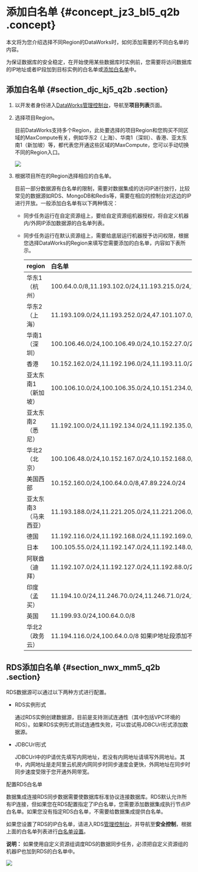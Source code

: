# 添加白名单 {#concept_jz3_bl5_q2b .concept}

本文将为您介绍选择不同Region的DataWorks时，如何添加需要的不同白名单的内容。

为保证数据库的安全稳定，在开始使用某些数据库时实例前，您需要将访问数据库的IP地址或者IP段加到目标实例的白名单或[添加白名单](intl.zh-CN/使用指南/数据集成/常见配置/添加白名单.md#)中。

## 添加白名单 {#section_djc_kj5_q2b .section}

1.  以开发者身份进入[DataWorks管理控制台](https://workbench.data.aliyun.com/console)，导航至**项目列表**页面。
2.  选择项目Region。

    目前DataWorks支持多个Region，此处要选择的项目Region和您购买不同区域的MaxCompute有关，例如华东2（上海）、华南1（深圳）、香港、亚太东南1（新加坡）等，都代表您开通这些区域的MaxCompute，您可以手动切换不同的Region入口。

    ![](http://static-aliyun-doc.oss-cn-hangzhou.aliyuncs.com/assets/img/16265/15438317458537_zh-CN.jpg)

3.  根据项目所在的Region选择相应的白名单。

    目前一部分数据源有白名单的限制，需要对数据集成的访问IP进行放行，比较常见的数据源如RDS、MongoDB和Redis等，需要在相应的控制台对这边的IP进行开放。一般添加白名单有以下两种情况：

    -   同步任务运行在自定资源组上，要给自定资源组机器授权，将自定义机器内/外网IP添加数据源的白名单列表。
    -   同步任务运行在默认资源组上，需要给底层运行机器授予访问权限，根据您选择DataWorks的Region来填写您需要添加的白名单，内容如下表所示。

        |region|白名单|
        |:-----|:--|
        |华东1（杭州）|100.64.0.0/8,11.193.102.0/24,11.193.215.0/24,11.194.110.0/24,11.194.73.0/24,118.31.157.0/24,47.97.53.0/24,11.196.23.0/24,47.99.12.0/24,47.99.13.0/24,114.55.197.0/24,11.197.246.0/24,11.197.247.0/24|
        |华东2（上海）|11.193.109.0/24,11.193.252.0/24,47.101.107.0/24,47.100.129.0/24,106.15.14.0/24,10.117.28.203,10.117.39.238,10.143.32.0/24,10.152.69.0/24,10.153.136.0/24,10.27.63.15,10.27.63.38,10.27.63.41,10.27.63.60,10.46.64.81,10.46.67.156,11.192.97.0/24,11.192.98.0/24,11.193.102.0/24,11.218.89.0/24,11.218.96.0/24,11.219.217.0/24,11.219.218.0/24,11.219.219.0/24,11.219.233.0/24,11.219.234.0/24,118.178.142.154,118.178.56.228,118.178.59.233,118.178.84.74,120.27.160.26,120.27.160.81,121.43.110.160,121.43.112.137,100.64.0.0/8|
        |华南1（深圳）|100.106.46.0/24,100.106.49.0/24,10.152.27.0/24,10.152.28.0/24,11.192.91.0/24,11.192.96.0/24,11.193.103.0/24,100.64.0.0/8,120.76.104.0/24,120.76.91.0/24,120.78.45.0/24|
        |香港|10.152.162.0/24,11.192.196.0/24,11.193.11.0/24,100.64.0.0/8,11.192.196.0/24,47.89.61.0/24,47.91.171.0/24|
        |亚太东南1（新加坡）|100.106.10.0/24,100.106.35.0/24,10.151.234.0/24,10.151.238.0/24,10.152.248.0/24,11.192.153.0/24,11.192.40.0/24,11.193.8.0/24,100.64.0.0/8,100.106.10.0/24,100.106.35.0/24,10.151.234.0/24,10.151.238.0/24,10.152.248.0/24,11.192.40.0/24,47.88.147.0/24,47.88.235.0/24,11.193.162.0/24,11.193.163.0/24,11.193.220.0/24,11.193.158.0/24,47.74.162.0/24,47.74.203.0/24,47.74.161.0/24|
        |亚太东南2（悉尼）|11.192.100.0/24,11.192.134.0/24,11.192.135.0/24,11.192.184.0/24,11.192.99.0/24,100.64.0.0/8,47.91.49.0/24,47.91.50.0/24|
        |华北2（北京）|100.106.48.0/24,10.152.167.0/24,10.152.168.0/24,11.193.50.0/24,11.193.75.0/24,11.193.82.0/24,11.193.99.0/24,100.64.0.0/8,47.93.110.0/24,47.94.185.0/24,47.95.63.0/24,11.197.231.0/24,11.195.172.0/24,47.94.49.0/24,182.92.144.0/24|
        |美国西部|10.152.160.0/24,100.64.0.0/8,47.89.224.0/24|
        |亚太东南3（马来西亚）|11.193.188.0/24,11.221.205.0/24,11.221.206.0/24,11.221.207.0/24,100.64.0.0/8,11.214.81.0/24,47.254.212.0/24|
        |德国|11.192.116.0/24,11.192.168.0/24,11.192.169.0/24,11.192.170.0/24,11.193.106.0/24,100.64.0.0/8,11.192.116.14,11.192.116.142,11.192.116.160,11.192.116.75,11.192.170.27,47.91.82.22,47.91.83.74,47.91.83.93,47.91.84.11,47.91.84.110,47.91.84.82|
        |日本|100.105.55.0/24,11.192.147.0/24,11.192.148.0/24,11.192.149.0/24,100.64.0.0/8,47.91.12.0/24,47.91.13.0/24,47.91.9.0/24,11.199.250.0/24,47.91.27.0/24|
        |阿联酋（迪拜）|11.192.107.0/24,11.192.127.0/24,11.192.88.0/24,11.193.246.0/24,47.91.116.0/24,100.64.0.0/8|
        |印度（孟买）|11.194.10.0/24,11.246.70.0/24,11.246.71.0/24,11.246.73.0/24,11.246.74.0/24,100.64.0.0/8,149.129.164.0/24|
        |英国|11.199.93.0/24,100.64.0.0/8|
        |华北2（政务云）|11.194.116.0/24,100.64.0.0/8 如果IP地址段添加不成功，请添加IP地址：11.194.116.160,11.194.116.161,11.194.116.162,11.194.116.163,11.194.116.164,11.194.116.165,11.194.116.167,11.194.116.169,11.194.116.170,11.194.116.171,11.194.116.172,11.194.116.173,11.194.116.174,11.194.116.175|


## RDS添加白名单 {#section_nwx_mm5_q2b .section}

RDS数据源可以通过以下两种方式进行配置。

-   RDS实例形式

    通过RDS实例创建数据源，目前是支持测试连通性（其中包括VPC环境的RDS）。如果RDS实例形式测试连通性失败，可以尝试用JDBCUrl形式添加数据源。

-   JDBCUrl形式

    JDBCUrl中的IP请优先填写内网地址，若没有内网地址请填写外网地址。其中，内网地址是走阿里云机房内网同步时同步速度会更快，外网地址在同步时同步速度受限于您开通外网带宽。


配置RDS白名单

数据集成连接RDS同步数据需要使数据库标准协议连接数据库。RDS默认允许所有IP连接，但如果您在RDS配置指定了IP白名单，您需要添加数据集成执行节点IP白名单。如果您没有指定RDS白名单，不需要给数据集成提供白名单。

如果您设置了RDS的IP白名单，请进入RDS[管理控制台](https://account.alibabacloud.com/login/login.htm)，并导航至**安全控制**，根据上面的白名单列表进行[白名单设置](https://www.alibabacloud.com/help/doc-detail/26198.htm)。

**说明：** 如果使用自定义资源组调度RDS的数据同步任务，必须把自定义资源组的机器IP也加到RDS的白名单中。

![](http://static-aliyun-doc.oss-cn-hangzhou.aliyuncs.com/assets/img/16265/15438317458541_zh-CN.jpg)

